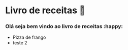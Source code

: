 # Livro de receitas :cake:

### Olá seja bem vindo ao livro de receitas :happy:

- Pizza de frango
- teste 2
